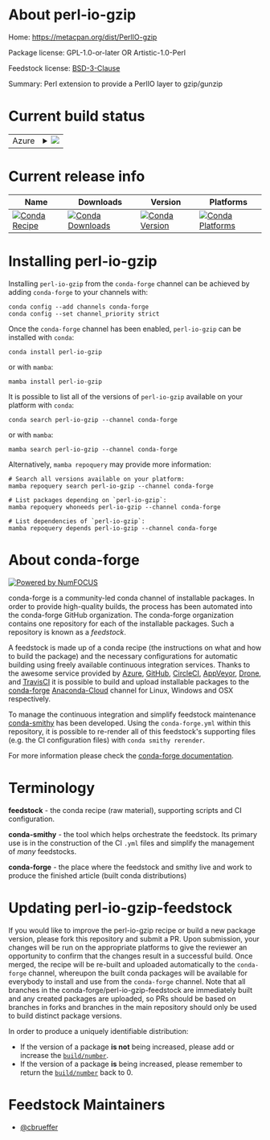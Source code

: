 About perl-io-gzip
==================

Home: https://metacpan.org/dist/PerlIO-gzip

Package license: GPL-1.0-or-later OR Artistic-1.0-Perl

Feedstock license: [BSD-3-Clause](https://github.com/conda-forge/perl-io-gzip-feedstock/blob/main/LICENSE.txt)

Summary: Perl extension to provide a PerlIO layer to gzip/gunzip

Current build status
====================


<table>
    
  <tr>
    <td>Azure</td>
    <td>
      <details>
        <summary>
          <a href="https://dev.azure.com/conda-forge/feedstock-builds/_build/latest?definitionId=17466&branchName=main">
            <img src="https://dev.azure.com/conda-forge/feedstock-builds/_apis/build/status/perl-io-gzip-feedstock?branchName=main">
          </a>
        </summary>
        <table>
          <thead><tr><th>Variant</th><th>Status</th></tr></thead>
          <tbody><tr>
              <td>linux_64</td>
              <td>
                <a href="https://dev.azure.com/conda-forge/feedstock-builds/_build/latest?definitionId=17466&branchName=main">
                  <img src="https://dev.azure.com/conda-forge/feedstock-builds/_apis/build/status/perl-io-gzip-feedstock?branchName=main&jobName=linux&configuration=linux_64_" alt="variant">
                </a>
              </td>
            </tr><tr>
              <td>osx_64</td>
              <td>
                <a href="https://dev.azure.com/conda-forge/feedstock-builds/_build/latest?definitionId=17466&branchName=main">
                  <img src="https://dev.azure.com/conda-forge/feedstock-builds/_apis/build/status/perl-io-gzip-feedstock?branchName=main&jobName=osx&configuration=osx_64_" alt="variant">
                </a>
              </td>
            </tr>
          </tbody>
        </table>
      </details>
    </td>
  </tr>
</table>

Current release info
====================

| Name | Downloads | Version | Platforms |
| --- | --- | --- | --- |
| [![Conda Recipe](https://img.shields.io/badge/recipe-perl--io--gzip-green.svg)](https://anaconda.org/conda-forge/perl-io-gzip) | [![Conda Downloads](https://img.shields.io/conda/dn/conda-forge/perl-io-gzip.svg)](https://anaconda.org/conda-forge/perl-io-gzip) | [![Conda Version](https://img.shields.io/conda/vn/conda-forge/perl-io-gzip.svg)](https://anaconda.org/conda-forge/perl-io-gzip) | [![Conda Platforms](https://img.shields.io/conda/pn/conda-forge/perl-io-gzip.svg)](https://anaconda.org/conda-forge/perl-io-gzip) |

Installing perl-io-gzip
=======================

Installing `perl-io-gzip` from the `conda-forge` channel can be achieved by adding `conda-forge` to your channels with:

```
conda config --add channels conda-forge
conda config --set channel_priority strict
```

Once the `conda-forge` channel has been enabled, `perl-io-gzip` can be installed with `conda`:

```
conda install perl-io-gzip
```

or with `mamba`:

```
mamba install perl-io-gzip
```

It is possible to list all of the versions of `perl-io-gzip` available on your platform with `conda`:

```
conda search perl-io-gzip --channel conda-forge
```

or with `mamba`:

```
mamba search perl-io-gzip --channel conda-forge
```

Alternatively, `mamba repoquery` may provide more information:

```
# Search all versions available on your platform:
mamba repoquery search perl-io-gzip --channel conda-forge

# List packages depending on `perl-io-gzip`:
mamba repoquery whoneeds perl-io-gzip --channel conda-forge

# List dependencies of `perl-io-gzip`:
mamba repoquery depends perl-io-gzip --channel conda-forge
```


About conda-forge
=================

[![Powered by
NumFOCUS](https://img.shields.io/badge/powered%20by-NumFOCUS-orange.svg?style=flat&colorA=E1523D&colorB=007D8A)](https://numfocus.org)

conda-forge is a community-led conda channel of installable packages.
In order to provide high-quality builds, the process has been automated into the
conda-forge GitHub organization. The conda-forge organization contains one repository
for each of the installable packages. Such a repository is known as a *feedstock*.

A feedstock is made up of a conda recipe (the instructions on what and how to build
the package) and the necessary configurations for automatic building using freely
available continuous integration services. Thanks to the awesome service provided by
[Azure](https://azure.microsoft.com/en-us/services/devops/), [GitHub](https://github.com/),
[CircleCI](https://circleci.com/), [AppVeyor](https://www.appveyor.com/),
[Drone](https://cloud.drone.io/welcome), and [TravisCI](https://travis-ci.com/)
it is possible to build and upload installable packages to the
[conda-forge](https://anaconda.org/conda-forge) [Anaconda-Cloud](https://anaconda.org/)
channel for Linux, Windows and OSX respectively.

To manage the continuous integration and simplify feedstock maintenance
[conda-smithy](https://github.com/conda-forge/conda-smithy) has been developed.
Using the ``conda-forge.yml`` within this repository, it is possible to re-render all of
this feedstock's supporting files (e.g. the CI configuration files) with ``conda smithy rerender``.

For more information please check the [conda-forge documentation](https://conda-forge.org/docs/).

Terminology
===========

**feedstock** - the conda recipe (raw material), supporting scripts and CI configuration.

**conda-smithy** - the tool which helps orchestrate the feedstock.
                   Its primary use is in the construction of the CI ``.yml`` files
                   and simplify the management of *many* feedstocks.

**conda-forge** - the place where the feedstock and smithy live and work to
                  produce the finished article (built conda distributions)


Updating perl-io-gzip-feedstock
===============================

If you would like to improve the perl-io-gzip recipe or build a new
package version, please fork this repository and submit a PR. Upon submission,
your changes will be run on the appropriate platforms to give the reviewer an
opportunity to confirm that the changes result in a successful build. Once
merged, the recipe will be re-built and uploaded automatically to the
`conda-forge` channel, whereupon the built conda packages will be available for
everybody to install and use from the `conda-forge` channel.
Note that all branches in the conda-forge/perl-io-gzip-feedstock are
immediately built and any created packages are uploaded, so PRs should be based
on branches in forks and branches in the main repository should only be used to
build distinct package versions.

In order to produce a uniquely identifiable distribution:
 * If the version of a package **is not** being increased, please add or increase
   the [``build/number``](https://docs.conda.io/projects/conda-build/en/latest/resources/define-metadata.html#build-number-and-string).
 * If the version of a package **is** being increased, please remember to return
   the [``build/number``](https://docs.conda.io/projects/conda-build/en/latest/resources/define-metadata.html#build-number-and-string)
   back to 0.

Feedstock Maintainers
=====================

* [@cbrueffer](https://github.com/cbrueffer/)

